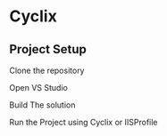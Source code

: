 # Cyclix

## Project Setup
Clone the repository

Open VS Studio

Build The solution

Run the Project using Cyclix or IISProfile
